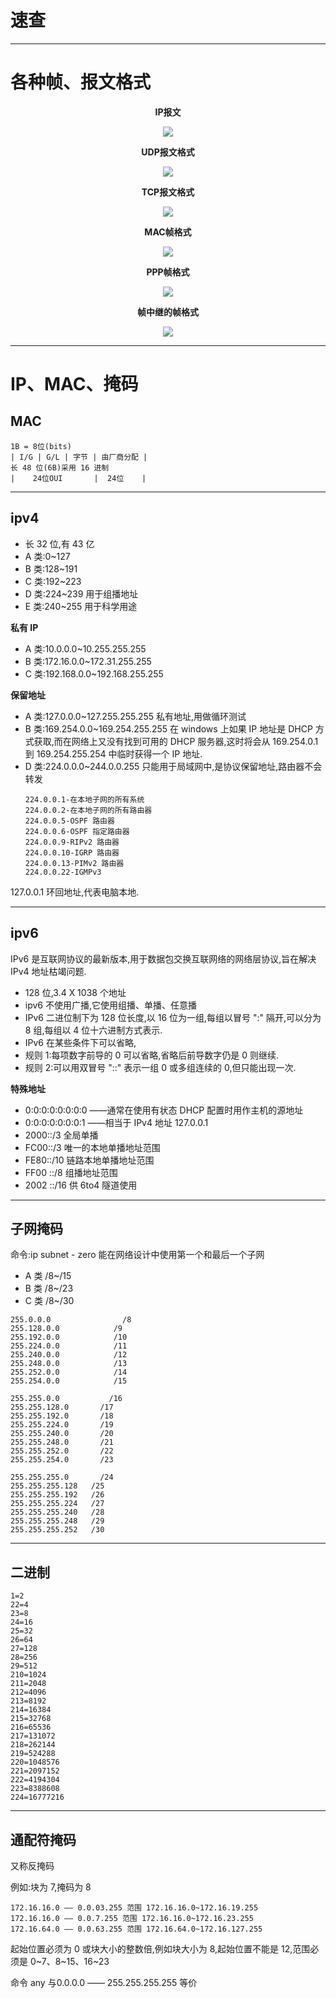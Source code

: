 # 速查

---

# 各种帧、报文格式

<p align="center"><b>IP报文</b></p>
<p align="center">
    <img src="../../../assets/img/Integrated/Network/速查/1.jpg">
</p>

<p align="center"><b>UDP报文格式</b></p>
<p align="center">
    <img src="../../../assets/img/Integrated/Network/速查/2.png">
</p>

<p align="center"><b>TCP报文格式</b></p>
<p align="center">
    <img src="../../../assets/img/Integrated/Network/速查/3.jpg">
</p>

<p align="center"><b>MAC帧格式</b></p>
<p align="center">
    <img src="../../../assets/img/Integrated/Network/速查/4.png">
</p>

<p align="center"><b>PPP帧格式</b></p>
<p align="center">
    <img src="../../../assets/img/Integrated/Network/速查/5.png">
</p>

<p align="center"><b>帧中继的帧格式</b></p>
<p align="center">
    <img src="../../../assets/img/Integrated/Network/速查/6.jpg">
</p>

---

# IP、MAC、掩码
## MAC

```
1B = 8位(bits)
| I/G | G/L | 字节 | 由厂商分配 |
长 48 位(6B)采用 16 进制
|    24位OUI       |  24位    |
```

---

## ipv4

- 长 32 位,有 43 亿
- A 类:0~127
- B 类:128~191
- C 类:192~223
- D 类:224~239 用于组播地址
- E 类:240~255 用于科学用途

**私有 IP**

- A 类:10.0.0.0~10.255.255.255
- B 类:172.16.0.0~172.31.255.255
- C 类:192.168.0.0~192.168.255.255

**保留地址**

- A 类:127.0.0.0~127.255.255.255 私有地址,用做循环测试
- B 类:169.254.0.0~169.254.255.255 在 windows 上如果 IP 地址是 DHCP 方式获取,而在网络上又没有找到可用的 DHCP 服务器,这时将会从 169.254.0.1 到 169.254.255.254 中临时获得一个 IP 地址.
- D 类:224.0.0.0~244.0.0.255 只能用于局域网中,是协议保留地址,路由器不会转发
    ```
    224.0.0.1-在本地子网的所有系统
    224.0.0.2-在本地子网的所有路由器
    224.0.0.5-OSPF 路由器
    224.0.0.6-OSPF 指定路由器
    224.0.0.9-RIPv2 路由器
    224.0.0.10-IGRP 路由器
    224.0.0.13-PIMv2 路由器
    224.0.0.22-IGMPv3
    ```

127.0.0.1 环回地址,代表电脑本地.

---

## ipv6

IPv6 是互联网协议的最新版本,用于数据包交换互联网络的网络层协议,旨在解决 IPv4 地址枯竭问题.

- 128 位,3.4 X 1038 个地址
- ipv6 不使用广播,它使用组播、单播、任意播
- IPv6 二进位制下为 128 位长度,以 16 位为一组,每组以冒号 ":" 隔开,可以分为 8 组,每组以 4 位十六进制方式表示.
- IPv6 在某些条件下可以省略,
- 规则 1:每项数字前导的 0 可以省略,省略后前导数字仍是 0 则继续.
- 规则 2:可以用双冒号 "::" 表示一组 0 或多组连续的 0,但只能出现一次.

**特殊地址**
- 0:0:0:0:0:0:0:0 ——通常在使用有状态 DHCP 配置时用作主机的源地址
- 0:0:0:0:0:0:0:1 ——相当于 IPv4 地址 127.0.0.1
- 2000::/3 全局单播
- FC00::/3 唯一的本地单播地址范围
- FE80::/10 链路本地单播地址范围
- FF00 ::/8 组播地址范围
- 2002 ::/16 供 6to4 隧道使用

---

## 子网掩码

命令:ip subnet - zero 能在网络设计中使用第一个和最后一个子网

- A 类 /8~/15
- B 类 /8~/23
- C 类 /8~/30

```
255.0.0.0                /8
255.128.0.0            /9
255.192.0.0            /10
255.224.0.0            /11
255.240.0.0            /12
255.248.0.0            /13
255.252.0.0            /14
255.254.0.0            /15

255.255.0.0           /16
255.255.128.0       /17
255.255.192.0       /18
255.255.224.0       /19
255.255.240.0       /20
255.255.248.0       /21
255.255.252.0       /22
255.255.254.0       /23

255.255.255.0       /24
255.255.255.128   /25
255.255.255.192   /26
255.255.255.224   /27
255.255.255.240   /28
255.255.255.248   /29
255.255.255.252   /30
```

---

## 二进制

```
1=2
22=4
23=8
24=16
25=32
26=64
27=128
28=256
29=512
210=1024
211=2048
212=4096
213=8192
214=16384
215=32768
216=65536
217=131072
218=262144
219=524288
220=1048576
221=2097152
222=4194304
223=8388608
224=16777216
```

---

## 通配符掩码

又称反掩码

例如:块为 7,掩码为 8

```
172.16.16.0 —— 0.0.03.255 范围 172.16.16.0~172.16.19.255
172.16.16.0 —— 0.0.7.255 范围 172.16.16.0~172.16.23.255
172.16.64.0 —— 0.0.63.255 范围 172.16.64.0~172.16.127.255
```
起始位置必须为 0 或块大小的整数倍,例如块大小为 8,起始位置不能是 12,范围必须是 0~7、8~15、16~23

命令 any 与0.0.0.0 —— 255.255.255.255 等价
